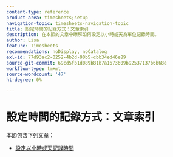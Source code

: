 ```yaml
---
content-type: reference
product-area: timesheets;setup
navigation-topic: timesheets-navigation-topic
title: 設定時間的記錄方式：文章索引
description: 在本節的文章中瞭解如何設定以小時或天為單位記錄時間。
author: Lisa
feature: Timesheets
recommendations: noDisplay, noCatalog
exl-id: 77d93ac2-0252-4b2d-90b5-cbb34ed46e89
source-git-commit: 69cd5fb1d089b81b7a1673609b92537137b6b68e
workflow-type: tm+mt
source-wordcount: '47'
ht-degree: 0%

---
```


# 設定時間的記錄方式：文章索引

本節包含下列文章：

* [設定以小時或天記錄時間](../../timesheets/config-timesheet-prefs/config-time-logged-hrs-days.md)
